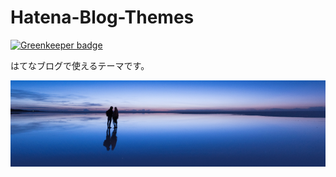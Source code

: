 # Hatena-Blog-Themes

[![Greenkeeper badge](https://badges.greenkeeper.io/yumetodo/Hatena-Blog-Themes.svg)](https://greenkeeper.io/)

はてなブログで使えるテーマです。

![img](./boilerplate/img/MIYA160131430534-768.png)
